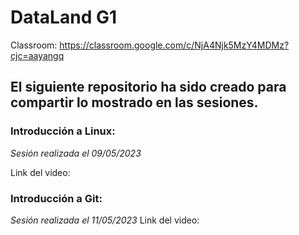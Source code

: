 # DataLand G1
Classroom: https://classroom.google.com/c/NjA4Njk5MzY4MDMz?cjc=aayangq
## El siguiente repositorio ha sido creado para compartir lo mostrado en las sesiones.
### Introducción a Linux:
*Sesión realizada el 09/05/2023*

Link del video: <insertar video sesion1>

### Introducción a Git:
*Sesión realizada el 11/05/2023* 
Link del video: <insertar video sesion2>
